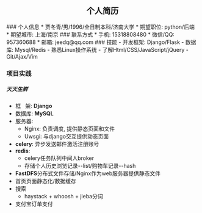 <center><h2>个人简历</h2></center>
### 个人信息
* 贾冬青/男/1996/全日制本科/济南大学
* 期望职位: python/后端
* 期望城市: 上海/南京
### 联系方式  
* 手机: 15318808480
* 微信/QQ: 957360688
* 邮箱: jeedq@qq.com
### 技能 
- 开发框架: Django/Flask
- 数据库: Mysql/Redis
- 熟悉Linux操作系统
- 了解Html/CSS/JavaScript/jQuery
- Git/Ajax/Vim

### 项目实践  

##### 天天生鲜  
- 框 &nbsp; 架: **Django**
- 数据库: **MySQL**
- 服务器: 
  - Nginx: 负责调度, 提供静态页面和文件 
  - Uwsgi: 与django交互提供动态页面
- **celery**: 异步发送邮件激活注册账号
- **redis**:
  - celery任务队列中间人broker
  - 存储个人历史浏览记录--list/购物车记录--hash
- **FastDFS**分布式文件存储/Nginx作为web服务器提供静态文件
- 首页页面静态化/数据缓存
- 搜索
  - haystack + whoosh + jieba分词
- 支付宝订单支付



